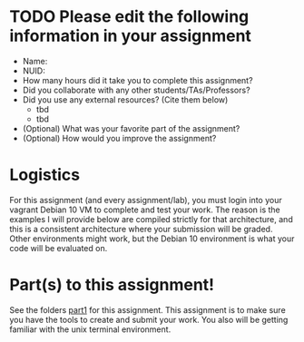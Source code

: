 # TODO Please edit the following information in your assignment

- Name:
- NUID: 
- How many hours did it take you to complete this assignment?
- Did you collaborate with any other students/TAs/Professors?
- Did you use any external resources? (Cite them below)
  - tbd
  - tbd
- (Optional) What was your favorite part of the assignment?
- (Optional) How would you improve the assignment?

# Logistics

For this assignment (and every assignment/lab), you must login into your vagrant Debian 10 VM to complete and test your work. The reason is the examples I will provide below are compiled strictly for that architecture, and this is a consistent architecture where your submission will be graded.  Other environments might work, but the Debian 10 environment is what your code will be evaluated on. 

# Part(s) to this assignment!

See the folders [part1](./part1) for this assignment. This assignment is to make sure you have the tools to create and submit your work.  You also will be getting familiar with the unix terminal environment.
